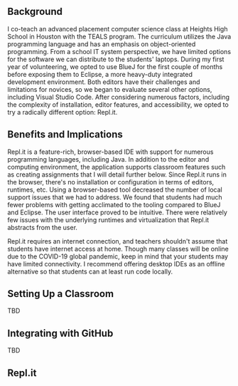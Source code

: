 ## Background
I co-teach an advanced placement computer science class at Heights High School in Houston with the TEALS program. The curriculum utilizes the Java programming language and has an emphasis on object-oriented programming. From a school IT system perspective, we have limited options for the software we can distribute to the students' laptops. During my first year of volunteering, we opted to use BlueJ for the first couple of months before exposing them to Eclipse, a more heavy-duty integrated development environment. Both editors have their challenges and limitations for novices, so we began to evaluate several other options, including Visual Studio Code. After considering numerous factors, including the complexity of installation, editor features, and accessibility, we opted to try a radically different option: Repl.it.

## Benefits and Implications
Repl.it is a feature-rich, browser-based IDE with support for numerous programming languages, including Java. In addition to the editor and computing environment, the application supports classroom features such as creating assignments that I will detail further below. Since Repl.it runs in the browser, there's no installation or configuration in terms of editors, runtimes, etc. Using a browser-based tool decreased the number of local support issues that we had to address. We found that students had much fewer problems with getting acclimated to the tooling compared to BlueJ and Eclipse. The user interface proved to be intuitive. There were relatively few issues with the underlying runtimes and virtualization that Repl.it abstracts from the user.

Repl.it requires an internet connection, and teachers shouldn't assume that students have internet access at home. Though many classes will be online due to the COVID-19 global pandemic, keep in mind that your students may have limited connectivity. I recommend offering desktop IDEs as an offline alternative so that students can at least run code locally.

## Setting Up a Classroom
TBD

## Integrating with GitHub
TBD

## Repl.it